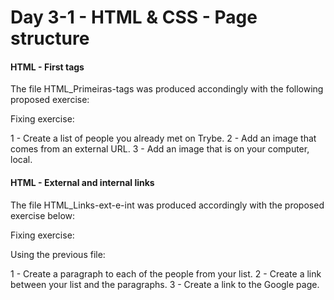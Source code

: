 # Day 3-1 - HTML & CSS - Page structure

#### HTML - First tags

The file HTML_Primeiras-tags was produced accondingly with the following proposed exercise:

Fixing exercise:

1 - Create a list of people you already met on Trybe.
2 - Add an image that comes from an external URL.
3 - Add an image that is on your computer, local.

#### HTML - External and internal links

The file HTML_Links-ext-e-int was produced accordingly with the proposed exercise below:

Fixing exercise:

Using the previous file:

1 - Create a paragraph to each of the people from your list.
2 - Create a link between your list and the paragraphs.
3 - Create a link to the Google page.

